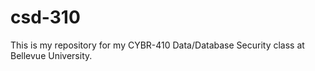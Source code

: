 # csd-310
This is my repository for my CYBR-410 Data/Database Security class at Bellevue University. 
